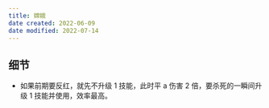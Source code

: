 ```yaml
---
title: 嫦娥
date created: 2022-06-09
date modified: 2022-07-14
---
```


## 细节

- 如果前期要反红，就先不升级 1 技能，此时平 a 伤害 2 倍，要杀死的一瞬间升级 1 技能并使用，效率最高。
